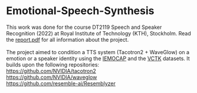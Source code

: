 # Emotional-Speech-Synthesis
This work was done for the course DT2119 Speech and Speaker Recognition (2022) at Royal Institute of Technology (KTH), Stockholm.
Read the [report.pdf](report.pdf) for all information about the project.
<br />
<br />
The project aimed to condition a TTS system (Tacotron2 + WaveGlow) on a emotion or a speaker identity using the [IEMOCAP](https://sail.usc.edu/iemocap/) and the [VCTK](https://datashare.ed.ac.uk/handle/10283/2950) datasets. It builds upon the following repositories:<br />
https://github.com/NVIDIA/tacotron2 <br />
https://github.com/NVIDIA/waveglow <br />
https://github.com/resemble-ai/Resemblyzer <br />
